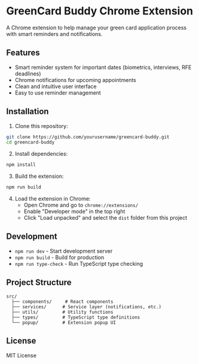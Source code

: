 # GreenCard Buddy Chrome Extension

A Chrome extension to help manage your green card application process with smart reminders and notifications.

## Features

- Smart reminder system for important dates (biometrics, interviews, RFE deadlines)
- Chrome notifications for upcoming appointments
- Clean and intuitive user interface
- Easy to use reminder management

## Installation

1. Clone this repository:
```bash
git clone https://github.com/yourusername/greencard-buddy.git
cd greencard-buddy
```

2. Install dependencies:
```bash
npm install
```

3. Build the extension:
```bash
npm run build
```

4. Load the extension in Chrome:
   - Open Chrome and go to `chrome://extensions/`
   - Enable "Developer mode" in the top right
   - Click "Load unpacked" and select the `dist` folder from this project

## Development

- `npm run dev` - Start development server
- `npm run build` - Build for production
- `npm run type-check` - Run TypeScript type checking

## Project Structure

```
src/
  ├── components/     # React components
  ├── services/      # Service layer (notifications, etc.)
  ├── utils/         # Utility functions
  ├── types/         # TypeScript type definitions
  └── popup/         # Extension popup UI
```

## License

MIT License 